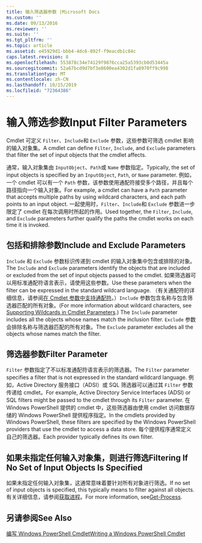 ```yaml
---
title: 输入筛选器参数 |Microsoft Docs
ms.custom: ''
ms.date: 09/13/2016
ms.reviewer: ''
ms.suite: ''
ms.tgt_pltfrm: ''
ms.topic: article
ms.assetid: e45929d1-bbb4-4dc6-892f-f9eacdb1c84c
caps.latest.revision: 8
ms.openlocfilehash: 553878c34e74129f9876cca25a5393cb0d53445a
ms.sourcegitcommit: 52a67bcd9d7bf3e8600ea4302d1fa8970ff9c998
ms.translationtype: MT
ms.contentlocale: zh-CN
ms.lasthandoff: 10/15/2019
ms.locfileid: "72364386"
---
```

# <a name="input-filter-parameters"></a><span data-ttu-id="36a67-102">输入筛选参数</span><span class="sxs-lookup"><span data-stu-id="36a67-102">Input Filter Parameters</span></span>

<span data-ttu-id="36a67-103">Cmdlet 可定义 `Filter`、`Include`和 `Exclude` 参数，这些参数可筛选 cmdlet 影响的输入对象集。</span><span class="sxs-lookup"><span data-stu-id="36a67-103">A cmdlet can define `Filter`, `Include`, and `Exclude` parameters that filter the set of input objects that the cmdlet affects.</span></span>

<span data-ttu-id="36a67-104">通常，输入对象集由 `InputObject`、`Path`或 `Name` 参数指定。</span><span class="sxs-lookup"><span data-stu-id="36a67-104">Typically, the set of input objects is specified by an `InputObject`, `Path`, or `Name` parameter.</span></span> <span data-ttu-id="36a67-105">例如，一个 cmdlet 可以有一个 `Path` 参数，该参数使用通配符接受多个路径，并且每个路径指向一个输入对象。</span><span class="sxs-lookup"><span data-stu-id="36a67-105">For example, a cmdlet can have a `Path` parameter that accepts multiple paths by using wildcard characters, and each path points to an input object.</span></span> <span data-ttu-id="36a67-106">一起使用时，`Filter`、`Include`和 `Exclude` 参数进一步限定了 cmdlet 在每次调用时所起的作用。</span><span class="sxs-lookup"><span data-stu-id="36a67-106">Used together, the `Filter`, `Include`, and `Exclude` parameters further qualify the paths the cmdlet works on each time it is invoked.</span></span>

## <a name="include-and-exclude-parameters"></a><span data-ttu-id="36a67-107">包括和排除参数</span><span class="sxs-lookup"><span data-stu-id="36a67-107">Include and Exclude Parameters</span></span>

<span data-ttu-id="36a67-108">`Include` 和 `Exclude` 参数标识传递到 cmdlet 的输入对象集中包含或排除的对象。</span><span class="sxs-lookup"><span data-stu-id="36a67-108">The `Include` and `Exclude` parameters identify the objects that are included or excluded from the set of input objects passed to the cmdlet.</span></span> <span data-ttu-id="36a67-109">如果筛选器可以用标准通配符语言表示，请使用这些参数。</span><span class="sxs-lookup"><span data-stu-id="36a67-109">Use these parameters when the filter can be expressed in the standard wildcard language.</span></span> <span data-ttu-id="36a67-110">（有关通配符的详细信息，请参阅[在 Cmdlet 参数中支持通配符](./supporting-wildcard-characters-in-cmdlet-parameters.md)。）`Include` 参数包含名称与包含筛选器匹配的所有对象。</span><span class="sxs-lookup"><span data-stu-id="36a67-110">(For more information about wildcard characters, see [Supporting Wildcards in Cmdlet Parameters](./supporting-wildcard-characters-in-cmdlet-parameters.md).) The `Include` parameter includes all the objects whose names match the inclusion filter.</span></span> <span data-ttu-id="36a67-111">`Exclude` 参数会排除名称与筛选器匹配的所有对象。</span><span class="sxs-lookup"><span data-stu-id="36a67-111">The `Exclude` parameter excludes all the objects whose names match the filter.</span></span>

## <a name="filter-parameter"></a><span data-ttu-id="36a67-112">筛选器参数</span><span class="sxs-lookup"><span data-stu-id="36a67-112">Filter Parameter</span></span>

<span data-ttu-id="36a67-113">`Filter` 参数指定了不以标准通配符语言表示的筛选器。</span><span class="sxs-lookup"><span data-stu-id="36a67-113">The `Filter` parameter specifies a filter that is not expressed in the standard wildcard language.</span></span> <span data-ttu-id="36a67-114">例如，Active Directory 服务接口（ADSI）或 SQL 筛选器可以通过其 `Filter` 参数传递给 cmdlet。</span><span class="sxs-lookup"><span data-stu-id="36a67-114">For example, Active Directory Service Interfaces (ADSI) or SQL filters might be passed to the cmdlet through its `Filter` parameter.</span></span> <span data-ttu-id="36a67-115">在 Windows PowerShell 提供的 cmdlet 中，这些筛选器由使用 cmdlet 访问数据存储的 Windows PowerShell 提供程序指定。</span><span class="sxs-lookup"><span data-stu-id="36a67-115">In the cmdlets provided by Windows PowerShell, these filters are specified by the Windows PowerShell providers that use the cmdlet to access a data store.</span></span> <span data-ttu-id="36a67-116">每个提供程序通常定义自己的筛选器。</span><span class="sxs-lookup"><span data-stu-id="36a67-116">Each provider typically defines its own filter.</span></span>

## <a name="filtering-if-no-set-of-input-objects-is-specified"></a><span data-ttu-id="36a67-117">如果未指定任何输入对象集，则进行筛选</span><span class="sxs-lookup"><span data-stu-id="36a67-117">Filtering If No Set of Input Objects Is Specified</span></span>

<span data-ttu-id="36a67-118">如果未指定任何输入对象集，这通常意味着要针对所有对象进行筛选。</span><span class="sxs-lookup"><span data-stu-id="36a67-118">If no set of input objects is specified, this typically means to filter against all objects.</span></span> <span data-ttu-id="36a67-119">有关详细信息，请参阅[获取进程](/powershell/module/Microsoft.PowerShell.Management/Get-Process)。</span><span class="sxs-lookup"><span data-stu-id="36a67-119">For more information, see[Get-Process](/powershell/module/Microsoft.PowerShell.Management/Get-Process).</span></span>

## <a name="see-also"></a><span data-ttu-id="36a67-120">另请参阅</span><span class="sxs-lookup"><span data-stu-id="36a67-120">See Also</span></span>

[<span data-ttu-id="36a67-121">编写 Windows PowerShell Cmdlet</span><span class="sxs-lookup"><span data-stu-id="36a67-121">Writing a Windows PowerShell Cmdlet</span></span>](./writing-a-windows-powershell-cmdlet.md)